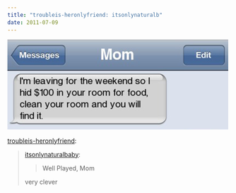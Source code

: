 ```yaml
---
title: "troubleis-heronlyfriend: itsonlynaturalb"
date: 2011-07-09
---
```


![2011-07-09-vrq4jltm.png](/images/2011-07-09-vrq4jltm.png)

<p><a href="http://troubleis-heronlyfriend.tumblr.com/post/7077151395">troubleis-heronlyfriend</a>:</p>
<blockquote>
<p><a href="http://itsonlynaturalbaby.tumblr.com/post/7073796175">itsonlynaturalbaby</a>:</p>
<blockquote>
<p>Well Played, Mom</p>
</blockquote>
<p>very clever</p>
</blockquote>